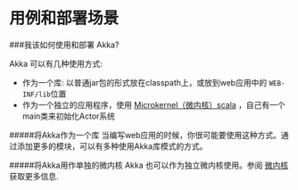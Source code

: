 # 用例和部署场景

###我该如何使用和部署 Akka?

Akka 可以有几种使用方式:

* 作为一个库: 以普通jar包的形式放在classpath上，或放到web应用中的 `WEB-INF/lib`位置
* 作为一个独立的应用程序，使用 [Microkernel（微内核）scala](http://doc.akka.io/docs/akka/2.3.6/scala/microkernel.html#microkernel-scala) ，自己有一个main类来初始化Actor系统


#####将Akka作为一个库
当编写web应用的时候，你很可能要使用这种方式。通过添加更多的模块，可以有多种使用Akka库模式的方式。

#####将Akka用作单独的微内核
Akka 也可以作为独立微内核使用。参阅 [微内核](http://doc.akka.io/docs/akka/2.3.6/scala/microkernel.html#microkernel-scala) 获取更多信息.

